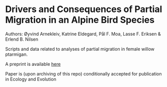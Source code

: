 # Drivers and Consequences of Partial Migration in an Alpine Bird Species
Authors: Øyvind Arnekleiv, Katrine Eldegard, Pål F. Moa, Lasse F. Eriksen & Erlend B. Nilsen

Scripts and data related to analyses of partial migration in female willow ptarmigan. 

A preprint is available [here](https://ecoevorxiv.org/9whck/) 

Paper is (upon archiving of this repo) conditionally accepted for publication in Ecology and Evolution
